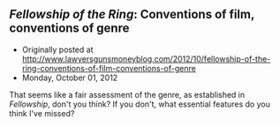 ## <em>Fellowship of the Ring</em>: Conventions of film, conventions of genre

 * Originally posted at http://www.lawyersgunsmoneyblog.com/2012/10/fellowship-of-the-ring-conventions-of-film-conventions-of-genre
 * Monday, October 01, 2012

That seems like a fair assessment of the genre, as established in _Fellowship_, don't you think? If you don't, what essential features do you think I've missed?